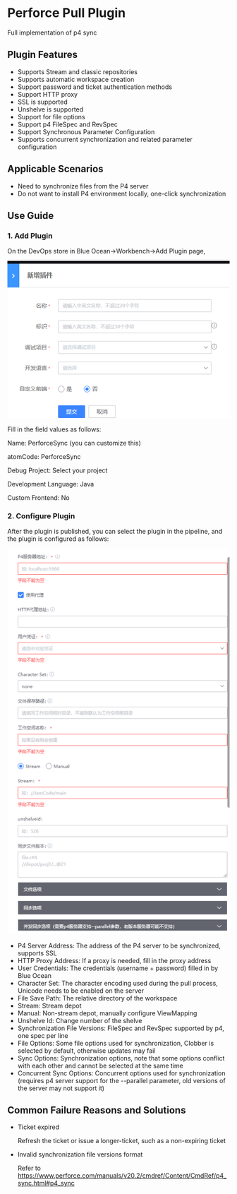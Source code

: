 # Perforce Pull Plugin
Full implementation of p4 sync
## Plugin Features
- Supports Stream and classic repositories
- Supports automatic workspace creation
- Support password and ticket authentication methods
- Support HTTP proxy
- SSL is supported
- Unshelve is supported
- Support for file options
- Support p4 FileSpec and RevSpec
- Support Synchronous Parameter Configuration
- Supports concurrent synchronization and related parameter configuration
## Applicable Scenarios
- Need to synchronize files from the P4 server
- Do not want to install P4 environment locally, one-click synchronization

## Use Guide

### 1. Add Plugin

On the DevOps store in Blue Ocean->Workbench->Add Plugin page,

![addPlugin](images/addPlugin.png)

Fill in the field values as follows:

Name: PerforceSync (you can customize this)

atomCode: PerforceSync

Debug Project: Select your project

Development Language: Java

Custom Frontend: No

### 2. Configure Plugin

After the plugin is published, you can select the plugin in the pipeline, and the plugin is configured as follows:

![configPlugin](images/configPlugin.png)

- P4 Server Address: The address of the P4 server to be synchronized, supports SSL
- HTTP Proxy Address: If a proxy is needed, fill in the proxy address
- User Credentials: The credentials (username + password) filled in by Blue Ocean
- Character Set: The character encoding used during the pull process, Unicode needs to be enabled on the server
- File Save Path: The relative directory of the workspace
- Stream: Stream depot
- Manual: Non-stream depot, manually configure ViewMapping
- Unshelve Id: Change number of the shelve
- Synchronization File Versions: FileSpec and RevSpec supported by p4, one spec per line
- File Options: Some file options used for synchronization, Clobber is selected by default, otherwise updates may fail
- Sync Options: Synchronization options, note that some options conflict with each other and cannot be selected at the same time
- Concurrent Sync Options: Concurrent options used for synchronization (requires p4 server support for the --parallel parameter, old versions of the server may not support it)

## Common Failure Reasons and Solutions
* Ticket expired

  Refresh the ticket or issue a longer-ticket, such as a non-expiring ticket
* Invalid synchronization file versions format

  Refer to https://www.perforce.com/manuals/v20.2/cmdref/Content/CmdRef/p4_sync.html#p4_sync